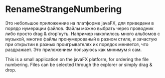 # RenameStrangeNumbering

Это небольшое приложениие на платформе javaFX, для приведени в порядо нумерации файлов.
Файлы можно выбрать через проводник либо просто drag & drop'нуть.
Например накопилось много альбомов с музыкой, многие файлы пронумерованый в разном стиле, 
и зачастую при открытии в разных проигрывателях их порядок меняется, что раздражает.
Это приложением пользуюсь как минимум я сам.

This is a small application on the javaFX platform, for ordering the file numbering. 
Files can be selected through the explorer or simply drag & drop.
